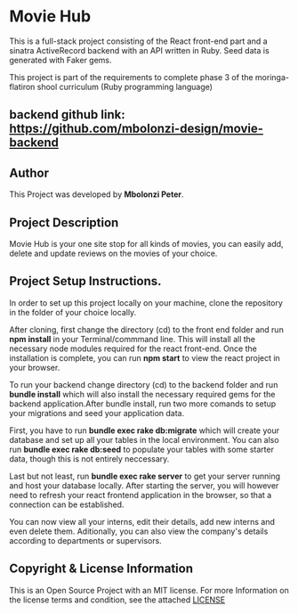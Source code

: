 # Movie Hub

This is a full-stack project consisting of the React front-end part and a sinatra ActiveRecord backend with an API written in Ruby. Seed data is generated with Faker gems.

This project is part of the requirements to complete phase 3 of the moringa-flatiron shool curriculum (Ruby programming language)

## backend github link: https://github.com/mbolonzi-design/movie-backend

## Author
This Project was developed by **Mbolonzi Peter**.

## Project Description
Movie Hub is your one site stop for all kinds of movies, you can easily add, delete and update reviews on the movies of your choice.


## Project Setup Instructions.
In order to set up this project locally on your machine, 
clone the repository in the folder of your choice locally.

After cloning, first change the directory (cd) to the front end folder and run  **npm install** in your Terminal/commmand line. This will install all the necessary node modules required for the react front-end.
Once the installation is complete, you can run **npm start** to view the react project in your browser.

To run your backend change directory (cd) to the backend folder and run **bundle install** which will also install the necessary required gems for the backend application.After bundle install, run two more comands to setup your migrations and seed your application data.

First, you have to run **bundle exec rake db:migrate** which will create your database and set up all your tables in the local environment. You can also run **bundle exec rake db:seed** to populate your tables with some starter data, though this is not entirely neccessary. 

Last but not least, run **bundle exec rake server** to get your server running and host your database locally. After starting the server, you will however need to refresh your react frontend application in the browser, so that a connection can be established. 

You can now view all your interns, edit their details, add new interns and even delete them. Aditionally, you can also view the company's details according to departments or supervisors.

## Copyright & License Information
This is an Open Source Project with an MIT license. For more Information on the license terms and condition, see the attached [LICENSE](./LICENSE)